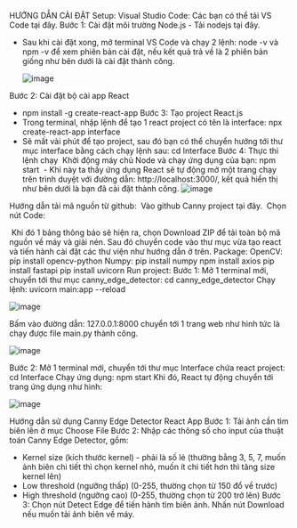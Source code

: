 HƯỚNG DẪN CÀI ĐẶT
Setup: Visual Studio Code: Các bạn có thể tải VS Code tại đây.
Bước 1: Cài đặt môi trường Node.js
­- Tải nodejs tại đây.
- ­Sau khi cài đặt xong, mở terminal VS Code và chạy 2 lệnh: node -v và npm -v để xem phiên bản cài đặt, nếu kết quả trả về là 2 phiên bản giống như bên dưới là cài đặt thành công.
  
     ![image](https://github.com/NguyenHangg2310/canny_edge_detector/assets/121224475/54eed251-e97b-40ad-bdff-56e1dc89b4d3)
  
Bước 2: Cài đặt bộ cài app React
- npm install -g create-react-app
Bước 3: Tạo project React.js
- Trong terminal, nhập lệnh để tạo 1 react project có tên là interface: npx create-react-app interface
- Sẽ mất vài phút để tạo project, sau đó bạn có thể chuyển hướng tới thư mục interface bằng cách chạy lệnh sau: cd Interface
Bước 4: Thực thi lệnh chạy
­	Khởi động máy chủ Node và chạy ứng dụng của bạn: npm start
­	- Khi này ta thấy ứng dụng React sẽ tự động mở một trang chạy trên trình duyệt với đường dẫn: http://localhost:3000/, kết quả hiển thị như bên dưới là bạn đã cài đặt thành công.
![image](https://github.com/NguyenHangg2310/canny_edge_detector/assets/121224475/e7fbdd07-7451-4d91-b042-136f879ebcb9)

Hướng dẫn tải mã nguồn từ github:
­	Vào github Canny project tại đây. 
­	Chọn nút Code:

­	Khi đó 1 bảng thông báo sẽ hiện ra, chọn Download ZIP để tải toàn bộ mã nguồn về máy và giải nén. Sau đó chuyển code vào thư mục vừa tạo react và tiến hành cài đặt các thư viện như hướng dẫn ở trên.
Package:
OpenCV: pip install opencv-python
Numpy: 	pip install numpy
npm install axios
pip install fastapi
pip install uvicorn
Run project:
Bước 1: Mở 1 terminal mới, chuyển tới thư mục canny_edge_detector:
		cd canny_edge_detector
		Chạy lệnh: uvicorn main:app --reload
  
 ![image](https://github.com/NguyenHangg2310/canny_edge_detector/assets/121224475/e6d8c016-5f5f-4ed4-817e-f06c18a35eba)

Bấm vào đường dẫn: 127.0.0.1:8000 chuyển tới 1 trang web như hình tức là chạy được file main.py thành công.

 ![image](https://github.com/NguyenHangg2310/canny_edge_detector/assets/121224475/8f3bb89a-f9c8-48b5-a5de-5d5e7ee43e21)

Bước 2: Mở 1 terminal mới, chuyển tới thư mục Interface chứa react project:
				cd Interface
Chạy ứng dụng: npm start
Khi đó, React tự động chuyển tới trang ứng dụng như hình:
 
![image](https://github.com/NguyenHangg2310/canny_edge_detector/assets/121224475/b506231a-c2ac-4762-8785-a25b1abffad9)


Hướng dẫn sử dụng Canny Edge Detector React App
Bước 1: Tải ảnh cần tìm biên lên ở mục Choose File
Bước 2: Nhập các thông số cho input của thuật toán Canny Edge Detector, gồm:
- Kernel size (kích thước kernel) - phải là số lẻ (thường bằng 3, 5, 7, muốn ảnh biên chi tiết thì chọn kernel nhỏ, muốn ít chi tiết hơn thì tăng size kernel lên)
- Low threshold (ngưỡng thấp) (0-255, thường chọn từ 150 đổ về trước)
- High threshold (ngưỡng cao) (0-255, thường chọn từ 200 trở lên)
Bước 3: Chọn nút Detect Edge để tiến hành tìm biên ảnh.
Nhấn nút Download nếu muốn tải ảnh biên về máy.

